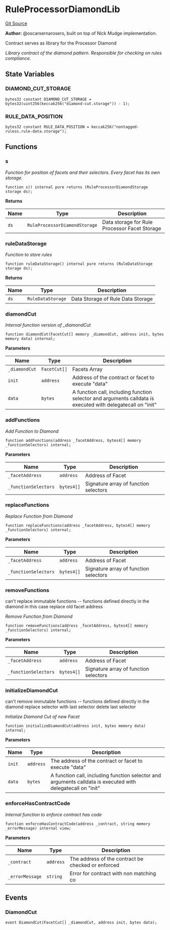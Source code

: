 # RuleProcessorDiamondLib
[Git Source](https://github.com/thrackle-io/tron/blob/4674814db01d3b90ed90d394187432e47d662f5c/src/protocol/economic/ruleProcessor/RuleProcessorDiamondLib.sol)

**Author:**
@oscarsernarosero, built on top of Nick Mudge implementation.

Contract serves as library for the Processor Diamond

*Library contract of the diamond pattern. Responsible for checking
on rules compliance.*


## State Variables
### DIAMOND_CUT_STORAGE

```solidity
bytes32 constant DIAMOND_CUT_STORAGE = bytes32(uint256(keccak256("diamond-cut.storage")) - 1);
```


### RULE_DATA_POSITION

```solidity
bytes32 constant RULE_DATA_POSITION = keccak256("nontagged-ruless.rule-data.storage");
```


## Functions
### s

*Function for position of facets and their selectors. Every facet has its own storage.*


```solidity
function s() internal pure returns (RuleProcessorDiamondStorage storage ds);
```
**Returns**

|Name|Type|Description|
|----|----|-----------|
|`ds`|`RuleProcessorDiamondStorage`|Data storage for Rule Processor Facet Storage|


### ruleDataStorage

*Function to store rules*


```solidity
function ruleDataStorage() internal pure returns (RuleDataStorage storage ds);
```
**Returns**

|Name|Type|Description|
|----|----|-----------|
|`ds`|`RuleDataStorage`|Data Storage of Rule Data Storage|


### diamondCut

*Internal function version of _diamondCut*


```solidity
function diamondCut(FacetCut[] memory _diamondCut, address init, bytes memory data) internal;
```
**Parameters**

|Name|Type|Description|
|----|----|-----------|
|`_diamondCut`|`FacetCut[]`|Facets Array|
|`init`|`address`|Address of the contract or facet to execute "data"|
|`data`|`bytes`|A function call, including function selector and arguments calldata is executed with delegatecall on "init"|


### addFunctions

*Add Function to Diamond*


```solidity
function addFunctions(address _facetAddress, bytes4[] memory _functionSelectors) internal;
```
**Parameters**

|Name|Type|Description|
|----|----|-----------|
|`_facetAddress`|`address`|Address of Facet|
|`_functionSelectors`|`bytes4[]`|Signature array of function selectors|


### replaceFunctions

*Replace Function from Diamond*


```solidity
function replaceFunctions(address _facetAddress, bytes4[] memory _functionSelectors) internal;
```
**Parameters**

|Name|Type|Description|
|----|----|-----------|
|`_facetAddress`|`address`|Address of Facet|
|`_functionSelectors`|`bytes4[]`|Signature array of function selectors|


### removeFunctions

can't replace immutable functions -- functions defined directly in the diamond in this case
replace old facet address

*Remove Function from Diamond*


```solidity
function removeFunctions(address _facetAddress, bytes4[] memory _functionSelectors) internal;
```
**Parameters**

|Name|Type|Description|
|----|----|-----------|
|`_facetAddress`|`address`|Address of Facet|
|`_functionSelectors`|`bytes4[]`|Signature array of function selectors|


### initializeDiamondCut

can't remove immutable functions -- functions defined directly in the diamond
replace selector with last selector
delete last selector

*Initialize Diamond Cut of new Facet*


```solidity
function initializeDiamondCut(address init, bytes memory data) internal;
```
**Parameters**

|Name|Type|Description|
|----|----|-----------|
|`init`|`address`|The address of the contract or facet to execute "data"|
|`data`|`bytes`|A function call, including function selector and arguments calldata is executed with delegatecall on "init"|


### enforceHasContractCode

*Internal function to enforce contract has code*


```solidity
function enforceHasContractCode(address _contract, string memory _errorMessage) internal view;
```
**Parameters**

|Name|Type|Description|
|----|----|-----------|
|`_contract`|`address`|The address of the contract be checked or enforced|
|`_errorMessage`|`string`|Error for contract with non matching co|


## Events
### DiamondCut

```solidity
event DiamondCut(FacetCut[] _diamondCut, address init, bytes data);
```

